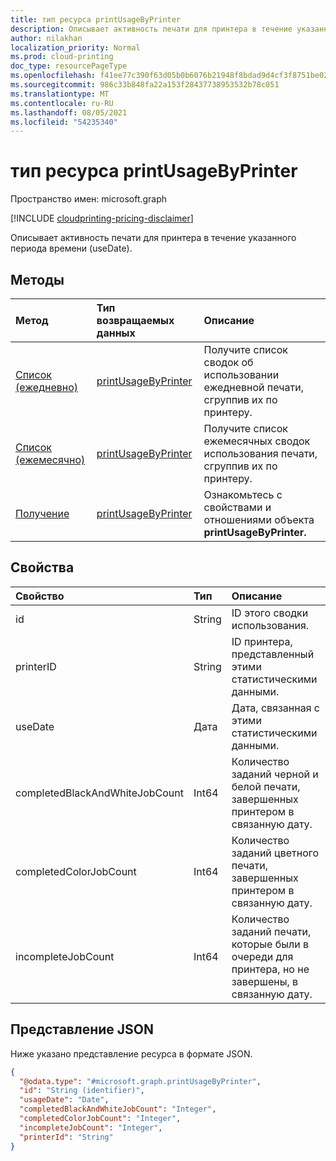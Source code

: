 ```yaml
---
title: тип ресурса printUsageByPrinter
description: Описывает активность печати для принтера в течение указанного периода времени (useDate).
author: nilakhan
localization_priority: Normal
ms.prod: cloud-printing
doc_type: resourcePageType
ms.openlocfilehash: f41ee77c390f63d05b0b6076b21948f8bdad9d4cf3f8751be02a675db1fb967f
ms.sourcegitcommit: 986c33b848fa22a153f28437738953532b78c051
ms.translationtype: MT
ms.contentlocale: ru-RU
ms.lasthandoff: 08/05/2021
ms.locfileid: "54235340"
---
```

# <a name="printusagebyprinter-resource-type"></a>тип ресурса printUsageByPrinter

Пространство имен: microsoft.graph

[!INCLUDE [cloudprinting-pricing-disclaimer](../../includes/cloudprinting-pricing-disclaimer.md)]

Описывает активность печати для принтера в течение указанного периода времени (useDate).

## <a name="methods"></a>Методы
|Метод|Тип возвращаемых данных|Описание|
|:---|:---|:---|
| [Список (ежедневно)](../api/reportroot-list-dailyprintusagebyprinter.md) | [printUsageByPrinter](printUsageByPrinter.md) | Получите список сводок об использовании ежедневной печати, сгруппив их по принтеру. |
| [Список (ежемесячно)](../api/reportroot-list-monthlyprintusagebyprinter.md) | [printUsageByPrinter](printUsageByPrinter.md) | Получите список ежемесячных сводок использования печати, сгруппив их по принтеру. |
| [Получение](../api/printUsageByPrinter-get.md) | [printUsageByPrinter](printUsageByPrinter.md) | Ознакомьтесь с свойствами и отношениями объекта **printUsageByPrinter.** |

## <a name="properties"></a>Свойства
|Свойство|Тип|Описание|
|:---|:---|:---|
|id|String|ID этого сводки использования.|
|printerID|String|ID принтера, представленный этими статистическими данными.|
|useDate|Дата|Дата, связанная с этими статистическими данными.|
|completedBlackAndWhiteJobCount|Int64|Количество заданий черной и белой печати, завершенных принтером в связанную дату.|
|completedColorJobCount|Int64|Количество заданий цветного печати, завершенных принтером в связанную дату.|
|incompleteJobCount|Int64|Количество заданий печати, которые были в очереди для принтера, но не завершены, в связанную дату.|

## <a name="json-representation"></a>Представление JSON
Ниже указано представление ресурса в формате JSON.
<!-- {
  "blockType": "resource",
  "keyProperty": "id",
  "@odata.type": "microsoft.graph.printUsageByPrinter",
  "openType": false
}
-->
``` json
{
  "@odata.type": "#microsoft.graph.printUsageByPrinter",
  "id": "String (identifier)",
  "usageDate": "Date",
  "completedBlackAndWhiteJobCount": "Integer",
  "completedColorJobCount": "Integer",
  "incompleteJobCount": "Integer",
  "printerId": "String"
}
```


